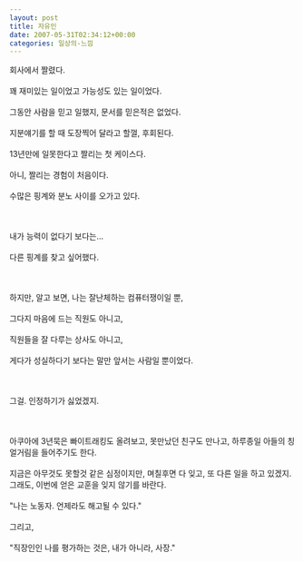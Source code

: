 ```yaml
---
layout: post
title: 자유인
date: 2007-05-31T02:34:12+00:00
categories: 일상의-느낌
---
```

회사에서 짤렸다. <br /><br />꽤 재미있는 일이었고 가능성도 있는 일이었다. <br /><br />그동안 사람을 믿고 일했지, 문서를 믿은적은 없었다.<br /><br />지분얘기를 할 때 도장찍어 달라고 할껄, 후회된다.<br /><br />13년만에  일못한다고 짤리는 첫 케이스다.<br /><br />아니, 짤리는 경험이 처음이다.<br /><br />수많은 핑계와 분노 사이를 오가고 있다.<br /><br /> <br /><br />내가 능력이 없다기 보다는...<br /><br />다른 핑계를 찾고 싶어했다.<br /><br /> <br /><br />하지만, 알고 보면, 나는 잘난체하는 컴퓨터쟁이일 뿐, <br /><br />그다지 마음에 드는 직원도 아니고,<br /><br />직원들을 잘 다루는 상사도 아니고,<br /><br />게다가 성실하다기 보다는 말만 앞서는 사람일 뿐이었다.<br /><br /> <br /><br />그걸. 인정하기가 싫었겠지.<br /><br /> <br /><br />아쿠아에 3년묵은 빠이트래킹도 올려보고, 못만났던 친구도 만나고, 하루종일 아들의 칭얼거림을 들어주기도 한다. <br /><br />지금은 아무것도 못할것 같은 심정이지만, 며칠후면 다 잊고, 또 다른 일을 하고 있겠지. 그래도, 이번에 얻은 교훈을 잊지 않기를 바란다.<br /><br />"나는 노동자. 언제라도 해고될 수 있다."<br /><br />그리고, <br /><br />"직장인인 나를 평가하는 것은, 내가 아니라, 사장."
